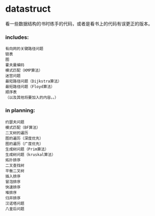datastruct
==========

看一些数据结构的书时练手的代码，或者是看书上的代码有误更正的版本。

### includes:
    有向网的关键路径问题
    链表
    图
    霍夫曼编码
    模式匹配（KMP算法）
    迷宫问题
    最短路径问题（Dijkstra算法）
    最短路径问题（Floyd算法）
    顺序表
    （以及其他将要加入的内容。。）

### in planning:
    约瑟夫问题
    模式匹配（BF算法）
    二叉树的遍历
    图的遍历（深度优先）
    图的遍历（广度优先）
    生成树问题（Prim算法）
    生成树问题（kruskal算法）
    拓扑排序
    二叉查找树
    平衡二叉树
    插入排序
    冒泡排序
    快速排序
    堆排序
    归并排序
    汉诺塔问题
    八皇后问题
